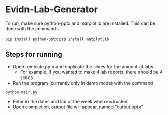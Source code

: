 # Evidn-Lab-Generator

To run, make sure python-pptx and matplotlib are installed. This can be done with the commands

```pip install python-pptx```
```pip install matplotlib```

## Steps for running

- Open template.pptx and duplicate the slides for the amount of labs
    - For example, if you wanted to make 4 lab reports, there should be 4 slides
- Run the program (currently only in demo mode) with the command

```python main.py```

- Enter in the dates and lab of the week when instructed
- Upon completion, output file will appear, named "output.pptx"
